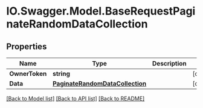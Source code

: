 # IO.Swagger.Model.BaseRequestPaginateRandomDataCollection
## Properties

Name | Type | Description | Notes
------------ | ------------- | ------------- | -------------
**OwnerToken** | **string** |  | [optional] 
**Data** | [**PaginateRandomDataCollection**](PaginateRandomDataCollection.md) |  | [optional] 

[[Back to Model list]](../README.md#documentation-for-models) [[Back to API list]](../README.md#documentation-for-api-endpoints) [[Back to README]](../README.md)


